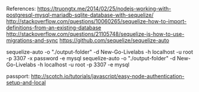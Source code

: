 References:
https://truongtx.me/2014/02/25/nodejs-working-with-postgresql-mysql-mariadb-sqlite-database-with-sequelize/
http://stackoverflow.com/questions/10060265/sequelize-how-to-import-definitions-from-an-existing-database
http://stackoverflow.com/questions/21105748/sequelize-js-how-to-use-migrations-and-sync
https://github.com/sequelize/sequelize-auto


sequelize-auto -o "./output-folder" -d New-Go-Livelabs -h localhost -u root -p 3307 -x password -e mysql
sequelize-auto -o "./output-folder" -d New-Go-Livelabs -h localhost -u root -p 3307 -e mysql

passport:
    http://scotch.io/tutorials/javascript/easy-node-authentication-setup-and-local